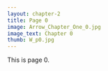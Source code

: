 ```yaml
---
layout: chapter-2
title: Page 0
image: Arrow_Chapter_One_0.jpg
image_text: Chapter 0
thumb: W_p0.jpg
---
```


This is page 0.
